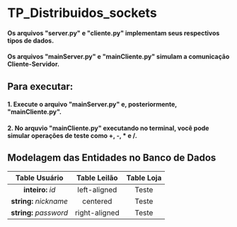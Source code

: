 # TP_Distribuidos_sockets

#### Os arquivos "server.py" e "cliente.py" implementam seus respectivos tipos de dados.
#### Os arquivos "mainServer.py" e "mainCliente.py" simulam a comunicação Cliente-Servidor.

## Para executar:
#### 1. Execute o arquivo "mainServer.py" e, posteriormente, "mainCliente.py".
#### 2. No arquvio "mainCliente.py" executando no terminal, você pode simular operações de teste como +, -, * e /.

## Modelagem das Entidades no Banco de Dados


| Table Usuário  |      Table Leilão      | Table Loja |
|:----------:|:-------------:|:-------------:|
| <b>inteiro:</b> <i>id</i> |  left-aligned | Teste |
| <b>string:</b> <i>nickname</i> |    centered   | Teste |
| <b>string:</b> <i>password</i> | right-aligned | Teste |
  